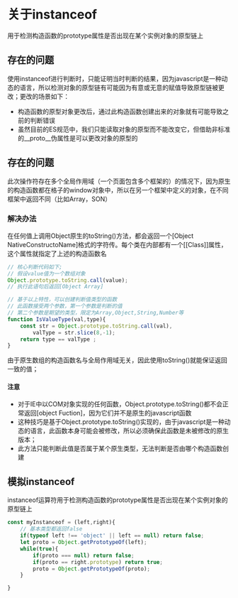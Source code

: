 # 关于instanceof

用于检测构造函数的prototype属性是否出现在某个实例对象的原型链上

## 存在的问题

使用instanceof进行判断时，只能证明当时判断的结果，因为javascript是一种动态的语言，所以检测对象的原型链有可能因为有意或无意的赋值导致原型链被更改；更改的场景如下：

* 构造函数的原型对象更改后，通过此构造函数创建出来的对象就有可能导致之前的判断错误
* 虽然目前的ES规范中，我们只能读取对象的原型而不能改变它，但借助非标准的__proto__伪属性是可以更改对象的原型的

## 存在的问题

此次操作符存在多个全局作用域（一个页面包含多个框架的）的情况下，因为原生的构造函数都在格子的window对象中，所以在另一个框架中定义的对象，在不同框架中返回不同（比如Array，SON）

### 解决办法

在任何值上调用Object原生的toString()方法，都会返回一个[Object NativeConstructoName]格式的字符传。每个类在内部都有一个[[Class]]属性，这个属性就指定了上述的构造函数名

```javascript
// 核心判断代码如下;
// 假设value值为一个数组对象
Object.prototype.toString.call(value);
// 执行此语句后返回[Object Array]

// 基于以上特性，可以创建判断值类型的函数
// 此函数接受两个参数，第一个参数是判断的值
// 第二个参数是期望的类型，限定为Array,Object,String,Number等
function IsValueType(val,type){
	const str = Object.prototype.toString.call(val),
		valType = str.slice(8,-1);
	return type == valType ;
}
```

由于原生数组的构造函数名与全局作用域无关，因此使用toString()就能保证返回一致的值；

#### 注意

* 对于IE中以COM对象实现的任何函数，Object.prototype.toString()都不会正常返回[object Fuction]，因为它们并不是原生的javascript函数
* 这种技巧是基于Object.prototype.toString()实现的，由于javascript是一种动态的语言，此函数本身可能会被修改，所以必须确保此函数是未被修改的原生版本；
* 此方法只能判断此值是否属于某个原生类型，无法判断是否由哪个构造函数创建


## 模拟instanceof 

instanceof运算符用于检测构造函数的prototype属性是否出现在某个实例对象的原型链上

```javascript
const myInstanceof = (left,right){
	// 基本类型都返回false
	if(typeof left !== 'object' || left == null) return false;
	let proto = Object.getPrototypeOf(left);
	while(true){
		if(proto === null) return false;
		if(proto == right.prototype) return true;
		proto = Object.getPrototypeOf(proto);
	}

}
```